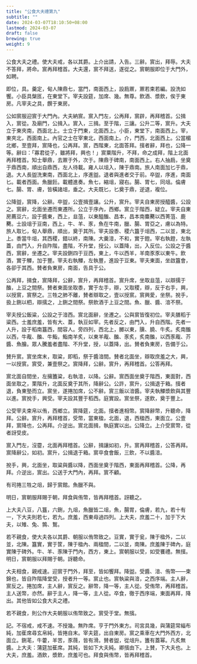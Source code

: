```yaml
---
title: "公食大夫禮第九"
subtitle: ""
date: 2024-03-07T18:10:50+08:00
lastmod: 2024-03-07
draft: false
brewing: true
weight: 9
---
```


公食大夫之禮。使大夫戒，各以其爵。上介出請，入告。三辭。賔出，拜辱。大夫不答拜，將命。賔再拜稽首。大夫還，賔不拜送，遂從之。賔朝服即位于大門外，如聘。

即位，具。羹定，甸人陳鼎七，當門，南面西上，設扃鼏，鼏若束若編。設洗如饗。小臣具槃匜，在東堂下。宰夫設筵，加席、幾。無尊。飲酒、漿飲，俟于東房。凡宰夫之具，饌于東房。

公如賔服迎賔于大門內。大夫納賔。賔入門左，公再拜，賔辟，再拜稽首。公揖入，賔從。及廟門，公揖入。賔入，三揖。至于階，三讓。公升二等，賔升。大夫立于東夾南，西面北上。士立于門東，北面西上。小臣，東堂下，南面西上。宰，東夾北，西面南上。內官之士在宰東北，西面南上。介，門西，北面西上。公當楣北鄉，至壹拜，賔降也，公再拜。賔，西階東，北面答拜。擯者辭，拜也，公降一等。辭曰：「寡君從子，雖將拜，興也！」賔粟階升，不拜，命之成拜，階上北面再拜稽首。知士舉鼎，去鼏于外，次于。陳鼎于碑南，南面西上。右人抽扃，坐奠于鼎西南，順出自鼎西，左人待載。雍人以俎入，陳于鼎南。旅人南面加匕于鼎，退。大人長盥洗東南，西面北上，序進盥。退者與進者交于前。卒盥，序進，南面匕。載者西面。魚臘飪。載體進奏。魚七，縮俎，寢右。腸、胃七，同俎。倫膚七。腸、胃、膚，皆橫諸俎，垂之。大夫既匕，匕奠于鼎，逆退，複位。

公降盥，賔降，公辭。卒盥，公壹揖壹讓。公升，賔升。宰夫自東房授醯醬，公設之。賔辭，北面坐遷而東遷所。公立于序內，西鄉。賔立于階西，疑立。宰夫自東房薦豆六，設于醬東，西上，韭菹，以東醓醢、昌本，昌本南麋臡以西菁菹、鹿臡。士設俎于豆南，西上，牛、羊、豕，魚在牛南，臘、腸、胃亞之，膚以為特。旅人取匕，甸人舉鼎，順出，奠于其所。宰夫設黍、稷六簋于俎西，二以並，東北上。黍當牛俎，其西稷，錯以終，南陳。大羹湆，不和，實于鐙。宰右執鐙，左執蓋，由門入，升自阼階，盡階，不升堂，授公，以蓋降，出，入反位。公設之于醬西，賔辭，坐遷之。宰夫設鉶四于豆西，東上，牛以西羊，羊南豕豕以東牛。飲酒，實于觶，加于豐。宰夫右執觶，左執豐，進設于豆東。宰夫東面，坐啟簋會，各卻于其西。賛者負東房，南面，告具于公。

公再拜，揖食，賔降拜，公辭，賔升，再拜稽首。賔升席，坐取韭菹，以辯擩于醢，上豆之間祭。賛者東面坐取黍，實于左手，辯，又取稷，辯，反于右手，興，以授賔，賔祭之。三牲之肺不離，賛者辯取之，壹以授賔。賔興愛，坐祭。挩手，扱上鉶以柶，辯擩之，上鉶之間祭。祭飲酒于上豆之間。魚、臘、醬、湆不祭。

宰夫授公飯粱，公設之于湆西。賔北面辭，坐遷之。公與賔皆復初位。宰夫膳稻于粱西。士羞庶羞，皆有大、蓋，執豆如宰。先者反之，由門入，升自西階。先者一人升，設于稻南簋西，間容人。旁四列，西北上，膷以東，臐、膮、牛炙。炙南醢以西，牛胾、醢、牛鮨，鮨南羊炙，以東羊胾、醢、豕炙，炙南醢，以西豕胾、芥醬、魚膾。眾人騰羞者盡階、不升堂，授，以蓋降，出。賛者負東房，告備于公。

賛升賔。賔坐席末，取粱，即稻，祭于醬湆間。賛者北面坐，辯取庶羞之大，興，一以授賔。賔受，兼壹祭之。賔降拜，公辭。賔升，再拜稽首。公答再拜。

賔北面自間坐，左擁簠粱，右執湆，以降。公辭。賔西面坐奠于階西，東面對，西面坐取之，栗階升，北面反奠于其所，降辭公。公許，賔升，公揖退于箱。擯者退，負東塾而立。賔坐，遂捲加席，公不辭。賔三飯以湆醬。宰夫執觶漿飲與其豐以進。賔挩手，興受。宰夫設其豐于稻西。庭實設。賔坐祭，遂飲，奠于豐上。

公受宰夫束帛以侑，西鄉立。賔降筵，北面。擯者進相幣。賔降辭幣，升聽命，降拜。公辭。賔升，再拜稽首，受幣，當東楹，北面，退，西楹西，東面立。公壹拜，賔降也，公再拜。介逆出。賔北面揖，執庭實以出。公降立。上介受賔幣，從者訝受皮。

賔入門左，沒霤，北面再拜稽首。公辭，揖讓如初，升。賔再拜稽首，公答再拜。賔降辭公，如初。賔升，公揖退于箱。賔卒食會飯，三飲，不以醬湆。

挩手，興，北面坐，取粱與醬以降，西面坐奠于階西，東面再拜稽首。公降，再拜。介逆出，賔出。公送于大門內，再拜。賔不顧。

有司捲三牲之俎，歸于賔館。魚臘不與。

明日，賔朝服拜賜于朝，拜食與侑幣，皆再拜稽首。訝聽之。

上大夫八豆，八簋，六鉶，九俎，魚臘皆二俎，魚，腸胃，倫膚，若九，若十有一，下大夫則若七，若九。庶羞，西東毋過四列。上大夫，庶羞二十，加于下大夫，以雉、兔、鶉、鴽。

若不親食，使大夫各以其爵、朝服以侑幣致之。豆實，實于瓮，陳于楹外，二以並，北陳。簋實，實于筐，陳于楹內、兩楹間，二以並，南陳。庶羞陳于碑內，庭實陳于碑外。牛、羊、豕陳于門內，西方，東上。賔朝服以受，如受饔禮。無擯。明日，賔朝服以拜賜于朝。訝聽命。

大夫相食，親戒速。迎賔于門外，拜至，皆如饗拜。降盥。受醬、湆、侑幣——束錦也，皆自阼階降堂受，授者升一等。賔止也。賔執粱與湆，之西序端。主人辭，賔反之。捲加席，主人辭，賔反之。辭幣，降一等，主人從。受侑幣，再拜稽首。主人送幣，亦然。辭于主人，降一等，主人從。卒食，徹于西序端，東面再拜，降出。其他皆如公食大夫之禮。

若不親食，則公作大夫朝服以侑幣致之。賔受于堂。無擯。

記。不宿戒，戒不速。不授幾。無阼席。亨于門外東方。司宮具幾，與蒲筵常緇布純，加萑席尋玄帛純，皆捲自末。宰夫筵，出自東房。賔之乘車在大門外西方，北面立。鉶芼，牛藿，羊苦，豕薇，皆有滑。賛者盥，從俎升。簠有蓋幂。凡炙無醬。上大夫：蒲筵加萑席。其純，皆如下大夫純。卿擯由下。上賛，下大夫也。上大夫，庶羞。酒飲，漿飲，庶羞可也。拜食與侑幣，皆再拜稽首。